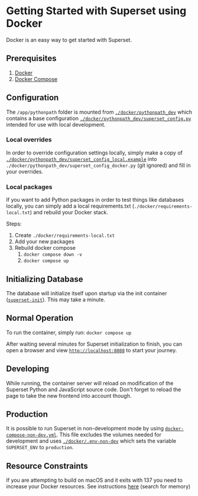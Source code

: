 <!--
Licensed to the Apache Software Foundation (ASF) under one
or more contributor license agreements.  See the NOTICE file
distributed with this work for additional information
regarding copyright ownership.  The ASF licenses this file
to you under the Apache License, Version 2.0 (the
"License"); you may not use this file except in compliance
with the License.  You may obtain a copy of the License at

  http://www.apache.org/licenses/LICENSE-2.0

Unless required by applicable law or agreed to in writing,
software distributed under the License is distributed on an
"AS IS" BASIS, WITHOUT WARRANTIES OR CONDITIONS OF ANY
KIND, either express or implied.  See the License for the
specific language governing permissions and limitations
under the License.
-->


# Getting Started with Superset using Docker

Docker is an easy way to get started with Superset.

## Prerequisites

1. [Docker](https://www.docker.com/get-started)
2. [Docker Compose](https://docs.docker.com/compose/install/)

## Configuration

The `/app/pythonpath` folder is mounted from [`./docker/pythonpath_dev`](./pythonpath_dev)
which contains a base configuration [`./docker/pythonpath_dev/superset_config.py`](./pythonpath_dev/superset_config.py)
intended for use with local development.

### Local overrides

In order to override configuration settings locally, simply make a copy of [`./docker/pythonpath_dev/superset_config_local.example`](./pythonpath_dev/superset_config_local.example)
into `./docker/pythonpath_dev/superset_config_docker.py` (git ignored) and fill in your overrides.

### Local packages

If you want to add Python packages in order to test things like databases locally, you can simply add a local requirements.txt (`./docker/requirements-local.txt`)
and rebuild your Docker stack.

Steps:

1. Create `./docker/requirements-local.txt`
2. Add your new packages
3. Rebuild docker compose
    1. `docker compose down -v`
    2. `docker compose up`

## Initializing Database

The database will initialize itself upon startup via the init container ([`superset-init`](./docker-init.sh)). This may take a minute.

## Normal Operation

To run the container, simply run: `docker compose up`

After waiting several minutes for Superset initialization to finish, you can open a browser and view [`http://localhost:8088`](http://localhost:8088)
to start your journey.

## Developing

While running, the container server will reload on modification of the Superset Python and JavaScript source code.
Don't forget to reload the page to take the new frontend into account though.

## Production

It is possible to run Superset in non-development mode by using [`docker-compose-non-dev.yml`](../docker-compose-non-dev.yml). This file excludes the volumes needed for development and uses [`./docker/.env-non-dev`](./.env-non-dev) which sets the variable `SUPERSET_ENV` to `production`.

## Resource Constraints

If you are attempting to build on macOS and it exits with 137 you need to increase your Docker resources. See instructions [here](https://docs.docker.com/docker-for-mac/#advanced) (search for memory)
